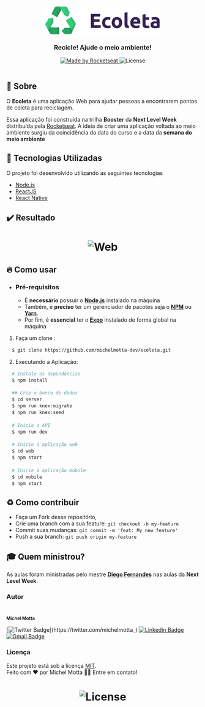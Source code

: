 <h3 align="center">
    <img alt="Logo" title="#logo" width="300px" src=".github/logo.png">
    <br><br>
    <b>Recicle! Ajude o meio ambiente!</b>  
    <br>
</h3>
<p align="center">
  <a href="https://rocketseat.com.br">
    <img alt="Made by Rocketseat" src="https://img.shields.io/badge/made%20by-Rocketseat-%237519C1">
  </a>
  <a>
  <img alt="License" src="https://img.shields.io/github/license/michelmotta-dev/ecoleta">
  <br><br>
  

## :bookmark: Sobre

O <strong>Ecoleta</strong> é uma aplicação Web para ajudar pessoas a encontrarem pontos de coleta para reciclagem.

Essa aplicação foi construída na trilha <strong>Booster</strong> da <strong>Next Level Week</strong> distribuída pela [Rocketseat](https://rocketseat.com.br/). A ideia de criar uma aplicação voltada ao meio ambiente surgiu da coincidência da data do curso e a data da <strong>semana do meio ambiente</strong>



## :rocket: Tecnologias Utilizadas

O projeto foi desenvolvido utilizando as seguintes tecnologias

- [Node.js](https://nodejs.org/en/)
- [ReactJS](https://reactjs.org/)
- [React Native](https://reactnative.dev/)

## :heavy_check_mark: Resultado

<h1 align="center">
    <img alt="Web" src=".github/Video.gif" width="900px">
</h1>

## :fire: Como usar

- ### **Pré-requisitos**

  - É **necessário** possuir o **[Node.js](https://nodejs.org/en/)** instalado na máquina
  - Também, é **preciso** ter um gerenciador de pacotes seja o **[NPM](https://www.npmjs.com/)** ou **[Yarn](https://yarnpkg.com/)**.
  - Por fim, é **essencial** ter o **[Expo](https://expo.io/)** instalado de forma global na máquina

1. Faça um clone :

```sh
  $ git clone https://github.com/michelmotta-dev/ecoleta.git
```

2. Executando a Aplicação:

```sh
  # Instale as dependências
  $ npm install

  ## Crie o banco de dados
  $ cd server
  $ npm run knex:migrate
  $ npm run knex:seed

  # Inicie a API
  $ npm run dev

  # Inicie a aplicação web
  $ cd web
  $ npm start

  # Inicie a aplicação mobile
  $ cd mobile
  $ npm start
```



## :recycle: Como contribuir

- Faça um Fork desse repositório,
- Crie uma branch com a sua feature: `git checkout -b my-feature`
- Commit suas mudanças: `git commit -m 'feat: My new feature'`
- Push a sua branch: `git push origin my-feature`

## :mortar_board: Quem ministrou?

As aulas foram ministradas pelo mestre **[Diego Fernandes](https://github.com/diego3g)** nas aulas da **Next Level Week**.

### Autor

<a href="https://www.linkedin.com/in/michelmotta/">
 <img style="border-radius: 50%;" src="https://media-exp1.licdn.com/dms/image/C4E03AQG1ifyIF2OJlQ/profile-displayphoto-shrink_800_800/0/1599159843428?e=1630540800&v=beta&t=mYXxsO4WYBIUJC-495e5r6pAIHg0sgEY3rA1uZ0B6E0" width="100px;" alt=""/>
 <br />
 <sub><b>Michel Motta</b></sub></a> <a href="https://www.linkedin.com/in/michelmotta/" title="Nome"></a>


[![Twitter Badge](https://img.shields.io/badge/-@michelmotta_-1ca0f1?style=flat-square&labelColor=1ca0f1&logo=twitter&logoColor=white&link=https://twitter.com/michelmotta_)](https://twitter.com/michelmotta_) [![Linkedin Badge](https://img.shields.io/badge/-Michel-blue?style=flat-square&logo=Linkedin&logoColor=white&link=https://www.linkedin.com/in/michelmotta/)](https://www.linkedin.com/in/michelmotta/) 
[![Gmail Badge](https://img.shields.io/badge/-michelmotta.dev.com-c14438?style=flat-square&logo=Gmail&logoColor=white&link=mailto:michelmotta.dev@gmail.com)](mailto:michelmotta.dev@gmail.com)

### Licença

Este projeto está sob a licença [MIT](./LICENSE). </br>
Feito com ❤️ por Michel Motta 👋🏽 Entre em contato!

<h1 align="center">
  <img alt="License" title="#license" src="https://img.shields.io/github/license/michelmotta-dev/ecoleta" />
</h1>


